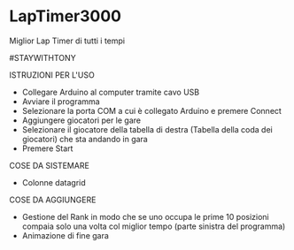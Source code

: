 # LapTimer3000
 Miglior Lap Timer di tutti i tempi

#STAYWITHTONY

ISTRUZIONI PER L'USO
 - Collegare Arduino al computer tramite cavo USB
 - Avviare il programma
 - Selezionare la porta COM a cui è collegato Arduino e premere Connect
 - Aggiungere giocatori per le gare
 - Selezionare il giocatore della tabella di destra (Tabella della coda dei giocatori) che sta andando in gara
 - Premere Start

COSE DA SISTEMARE
 - Colonne datagrid
 
COSE DA AGGIUNGERE
 - Gestione del Rank in modo che se uno occupa le prime 10 posizioni compaia solo una volta col miglior tempo (parte sinistra del programma)
 - Animazione di fine gara
